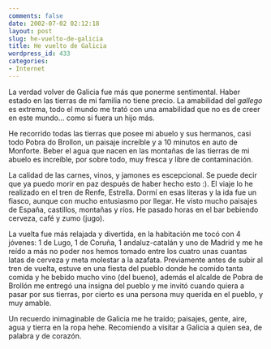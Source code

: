 ```yaml
---
comments: false
date: 2002-07-02 02:12:18
layout: post
slug: he-vuelto-de-galicia
title: He vuelto de Galicia
wordpress_id: 433
categories:
- Internet
---
```


La verdad volver de Galicia fue más que ponerme sentimental. Haber estado 
en las tierras de mi familia no tiene precio. La amabilidad del _gallego_ es extrema, todo el mundo me trató con una amabilidad que no es de creer en este mundo… como si fuera un hijo más.





He recorrido todas las tierras que posee mi abuelo y sus hermanos, casi todo Pobra do Brollon, un paisaje increíble y a 10 minutos en auto de Monforte. Beber el agua que nacen en las montañas de las tierras de mi abuelo es increíble, por sobre todo, muy fresca y libre de contaminación.





La calidad de las carnes, vinos, y jamones es escepcional. Se puede decir que ya puedo morir en paz después de haber hecho esto :). El viaje lo he realizado en el tren de Renfe, Estrella. Dormí en esas literas y la ida fue un fiasco, aunque con mucho entusiasmo por llegar. He visto mucho paisajes de España, castillos, montañas y ríos. He pasado horas en el bar bebiendo cerveza, café y zumo (jugo).





La vuelta fue más relajada y divertida, en la habitación me tocó con 4 jóvenes: 1 de Lugo, 1 de Coruña, 1 andaluz-catalán y uno de Madrid y me he reído a más no poder nos hemos tomado entre los cuatro unas cuantas latas de cerveza y meta molestar a la azafata. Previamente antes de subir al tren de vuelta, estuve en una fiesta del pueblo donde he comido tanta comida y he bebido mucho vino (del bueno), además el alcalde de Pobra de Brollón me entregó una insigna del pueblo y me invitó cuando quiera a pasar por sus tierras, por cierto es una persona muy querida en el pueblo, y muy amable.





Un recuerdo inimaginable de Galicia me he traído; paisajes, gente, aire, agua y tierra en la ropa hehe. Recomiendo a visitar a Galicia a quien sea, de palabra y de corazón.
